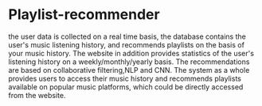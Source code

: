 # Playlist-recommender
the user data is collected on a real time basis, the database contains the user's music listening history, and recommends playlists on the basis of your music history.
The website in addition provides statistics of the user's listening history on a weekly/monthly/yearly basis.
The recommendations are based on collaborative filtering,NLP and CNN.
The system as a whole provides users to access their music history and recommends playlists available on popular music platforms, which could be directly accessed from the website.
